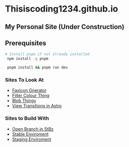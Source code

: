 # Thisiscoding1234.github.io
## My Personal Site (Under Construction)

## Prerequisites  
  
```bash  
# Install pnpm if not already installed  
 npm install -g pnpm  
```  
  
```bash  
 pnpm install && pnpm run dev  
```

### Sites To Look At
- [Favicon Gnerator](https://realfavicongenerator.net/)
- [Filter Colour Thing](https://codepen.io/sosuke/pen/Pjoqqp)
- [Blob Thingy](https://gradient-blob.yuvalkarif.com/)
- [View Transitions in Astro](https://docs.astro.build/en/guides/view-transitions/)

### Sites to Build With
- [Open Branch in StBz](https://stackblitz.com/~/github.com/thisiscoding1234/thisiscoding1234.github.io/)
- [Stable Enviroment](https://thisiscoding1234.github.io)
- [Staging Enviroment](https://thisiscoding1234.pages.dev)

